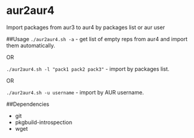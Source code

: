 # aur2aur4
Import packages from aur3 to aur4 by packages list or aur user

##Usage
`./aur2aur4.sh -a` - get list of empty reps from aur4 and import them automatically.

OR

`./aur2aur4.sh -l "pack1 pack2 pack3"` - import by packages list.

OR

`./aur2aur4.sh -u username` - import by AUR username.

##Dependencies

* git
* pkgbuild-introspection
* wget
